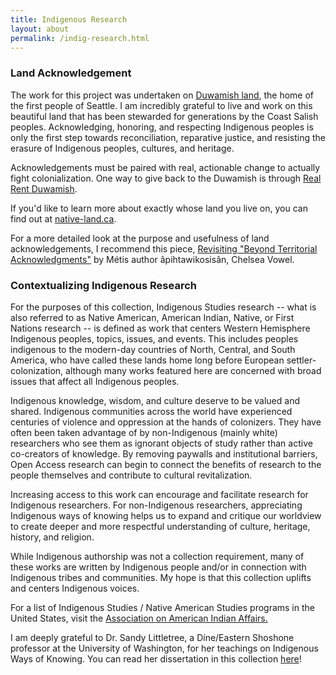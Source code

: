 ```yaml
---
title: Indigenous Research
layout: about
permalink: /indig-research.html
---
```


### Land Acknowledgement
The work for this project was undertaken on [Duwamish land](https://www.duwamishtribe.org/), the home of the first people of Seattle. I am incredibly grateful to live and work on this beautiful land that has been stewarded for generations by the Coast Salish peoples. Acknowledging, honoring, and respecting Indigenous peoples is only the first step towards reconciliation, reparative justice, and resisting the erasure of Indigenous peoples, cultures, and heritage. 

Acknowledgements must be paired with real, actionable change to actually fight colonialization. One way to give back to the Duwamish is through [Real Rent Duwamish](https://www.realrentduwamish.org/). 

If you'd like to learn more about exactly whose land you live on, you can find out at [native-land.ca](https://native-land.ca/).

For a more detailed look at the purpose and usefulness of land acknowledgements, I recommend this piece, [Revisiting "Beyond Territorial Acknowledgments"](https://apihtawikosisan.com/2024/11/revisiting-beyond-territorial-acknowledgments/) by Métis author âpihtawikosisân, Chelsea Vowel.

### Contextualizing Indigenous Research
For the purposes of this collection, Indigenous Studies research -- what is also referred to as Native American, American Indian, Native, or First Nations research -- is defined as work that centers Western Hemisphere Indigenous peoples, topics, issues, and events. This includes peoples indigenous to the modern-day countries of North, Central, and South America, who have called these lands home long before European settler-colonization, although many works featured here are concerned with broad issues that affect all Indigenous peoples.


Indigenous knowledge, wisdom, and culture deserve to be valued and shared. Indigenous communities across the world have experienced centuries of violence and oppression at the hands of colonizers. They have often been taken advantage of by non-Indigenous (mainly white) researchers who see them as ignorant objects of study rather than active co-creators of knowledge. By removing paywalls and institutional barriers, Open Access research can begin to connect the benefits of research to the people themselves and contribute to cultural revitalization. 

Increasing access to this work can encourage and facilitate research for Indigenous researchers. For non-Indigenous researchers, appreciating Indigenous ways of knowing helps us to expand and critique our worldview to create deeper and more respectful understanding of culture, heritage, history, and religion.

While Indigenous authorship was not a collection requirement, many of these works are written by Indigenous people and/or in connection with Indigenous tribes and communities. My hope is that this collection uplifts and centers Indigenous voices.

For a list of Indigenous Studies / Native American Studies programs in the United States, visit the [Association on American Indian Affairs.](https://www.indian-affairs.org/nativestudies.html)

I am deeply grateful to Dr. Sandy Littletree, a Díne/Eastern Shoshone professor at the University of Washington, for her teachings on  Indigenous Ways of Knowing. You can read her dissertation in this collection [here](https://aaveryjj.github.io/indigenous-research/item.html?id=wa49)!
